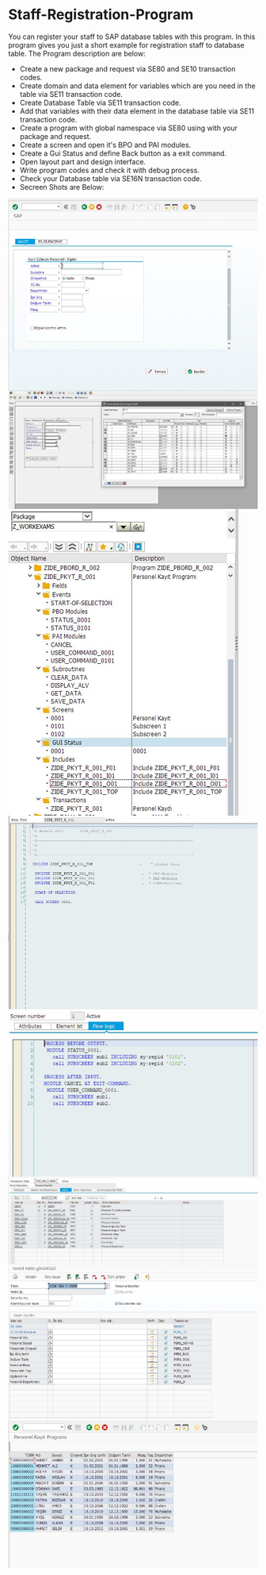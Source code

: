 # Staff-Registration-Program
You can register your staff to SAP database tables with this program.
In this program gives you just a short example for registration staff to database table.
The Program description are below:
- Create a new package and request via SE80 and SE10 transaction codes.
- Create domain and data element for variables which are you need in the table via SE11 transaction code.
- Create Database Table via SE11 transaction code.
- Add that variables with their data element in the database table via SE11 transaction code.
- Create a program with global namespace via SE80 using with your package and request.
- Create a screen and open it's BPO and PAI modules.
- Create a Gui Status and define Back button as a exit command.
- Open layout part and design interface.
- Write program codes and check it with debug process.
- Check your Database table via SE16N transaction code.
- Secreen Shots are Below:
<img src="https://github.com/muhammedtanidir/Staff-Registration-Program/blob/main/pkyt_program_ss.JPG?raw=true" align="center" />
<img src="https://github.com/muhammedtanidir/Staff-Registration-Program/blob/main/pkyt_program_screen_layout.JPG?raw=true" align="center" />
<img src="https://github.com/muhammedtanidir/Staff-Registration-Program/blob/main/pkyt_flowss.JPG?raw=true" align="center" />
<img src="https://github.com/muhammedtanidir/Staff-Registration-Program/blob/main/pkyt_mainss.JPG?raw=true" align="center" />
<img src="https://github.com/muhammedtanidir/Staff-Registration-Program/blob/main/pkyt_screenss.JPG?raw=true" align="center" />
<img src="https://github.com/muhammedtanidir/Staff-Registration-Program/blob/main/pkyt_database_table.JPG?raw=true" align="center" />
<img src="https://github.com/muhammedtanidir/Staff-Registration-Program/blob/main/pkyt_tabless.JPG?raw=true" align="center" />
<img src="https://github.com/muhammedtanidir/Staff-Registration-Program/blob/main/pkyt_display_alv.JPG?raw=true" align="center" />
